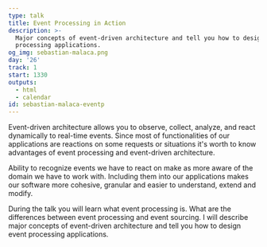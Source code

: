 ```yaml
---
type: talk
title: Event Processing in Action
description: >-
  Major concepts of event-driven architecture and tell you how to design event
  processing applications.
og_img: sebastian-malaca.png
day: '26'
track: 1
start: 1330
outputs:
  - html
  - calendar
id: sebastian-malaca-eventp
---
```


Event-driven architecture allows you to observe, collect, analyze, and react dynamically to real-time events.  Since most of functionalities of our applications are reactions on some requests or situations it's worth to know advantages of event processing and event-driven architecture.

Ability to recognize events we have to react on make as more aware of the domain we have to work with. Including them into our applications makes our software more cohesive, granular and easier to understand, extend and modify.

During the talk you will learn what event processing is. What are the differences between event processing and event sourcing. I will describe major concepts of event-driven architecture and tell you how to design event processing applications.
